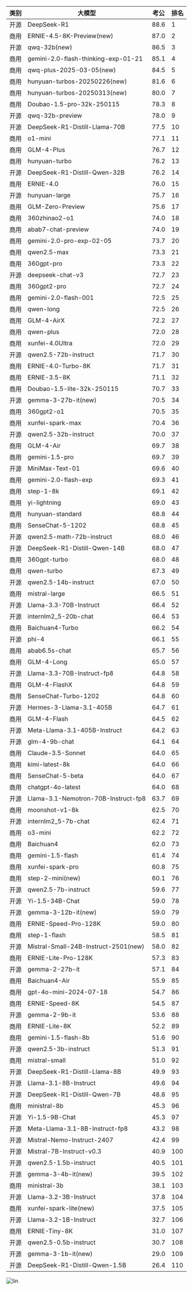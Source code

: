 
| 类别 | 大模型                         | 考公 | 排名 |
|-----|------------------------------|---------|----|
|开源|DeepSeek-R1|88.6|1|
|商用|ERNIE-4.5-8K-Preview(new)|87.0|2|
|开源|qwq-32b(new)|86.5|3|
|商用|gemini-2.0-flash-thinking-exp-01-21|85.1|4|
|商用|qwq-plus-2025-03-05(new)|84.5|5|
|商用|hunyuan-turbos-20250226(new)|81.6|6|
|商用|hunyuan-turbos-20250313(new)|80.0|7|
|商用|Doubao-1.5-pro-32k-250115|78.3|8|
|开源|qwq-32b-preview|78.0|9|
|开源|DeepSeek-R1-Distill-Llama-70B|77.5|10|
|商用|o1-mini|77.1|11|
|商用|GLM-4-Plus|76.7|12|
|商用|hunyuan-turbo|76.2|13|
|开源|DeepSeek-R1-Distill-Qwen-32B|76.2|14|
|商用|ERNIE-4.0|76.0|15|
|开源|hunyuan-large|75.7|16|
|商用|GLM-Zero-Preview|75.6|17|
|商用|360zhinao2-o1|74.0|18|
|商用|abab7-chat-preview|74.0|19|
|商用|gemini-2.0-pro-exp-02-05|73.7|20|
|商用|qwen2.5-max|73.3|21|
|商用|360gpt-pro|73.3|22|
|开源|deepseek-chat-v3|72.7|23|
|商用|360gpt2-pro|72.7|24|
|商用|gemini-2.0-flash-001|72.5|25|
|商用|qwen-long|72.5|26|
|商用|GLM-4-AirX|72.2|27|
|商用|qwen-plus|72.0|28|
|商用|xunfei-4.0Ultra|72.0|29|
|开源|qwen2.5-72b-instruct|71.7|30|
|商用|ERNIE-4.0-Turbo-8K|71.7|31|
|商用|ERNIE-3.5-8K|71.1|32|
|商用|Doubao-1.5-lite-32k-250115|70.7|33|
|开源|gemma-3-27b-it(new)|70.5|34|
|商用|360gpt2-o1|70.5|35|
|商用|xunfei-spark-max|70.4|36|
|开源|qwen2.5-32b-instruct|70.0|37|
|商用|GLM-4-Air|69.7|38|
|商用|gemini-1.5-pro|69.7|39|
|开源|MiniMax-Text-01|69.6|40|
|商用|gemini-2.0-flash-exp|69.3|41|
|商用|step-1-8k|69.1|42|
|商用|yi-lightning|69.0|43|
|商用|hunyuan-standard|68.8|44|
|商用|SenseChat-5-1202|68.8|45|
|开源|qwen2.5-math-72b-instruct|68.0|46|
|开源|DeepSeek-R1-Distill-Qwen-14B|68.0|47|
|商用|360gpt-turbo|68.0|48|
|商用|qwen-turbo|67.3|49|
|开源|qwen2.5-14b-instruct|67.0|50|
|商用|mistral-large|66.5|51|
|开源|Llama-3.3-70B-Instruct|66.4|52|
|开源|internlm2_5-20b-chat|66.4|53|
|商用|Baichuan4-Turbo|66.2|54|
|开源|phi-4|66.1|55|
|商用|abab6.5s-chat|65.7|56|
|商用|GLM-4-Long|65.0|57|
|开源|Llama-3.3-70B-Instruct-fp8|64.8|58|
|商用|GLM-4-FlashX|64.8|59|
|商用|SenseChat-Turbo-1202|64.8|60|
|开源|Hermes-3-Llama-3.1-405B|64.7|61|
|商用|GLM-4-Flash|64.5|62|
|开源|Meta-Llama-3.1-405B-Instruct|64.2|63|
|开源|glm-4-9b-chat|64.1|64|
|商用|Claude-3.5-Sonnet|64.0|65|
|商用|kimi-latest-8k|64.0|66|
|商用|SenseChat-5-beta|64.0|67|
|商用|chatgpt-4o-latest|64.0|68|
|开源|Llama-3.1-Nemotron-70B-Instruct-fp8|63.7|69|
|商用|moonshot-v1-8k|62.5|70|
|开源|internlm2_5-7b-chat|62.4|71|
|商用|o3-mini|62.2|72|
|商用|Baichuan4|62.0|73|
|商用|gemini-1.5-flash|61.4|74|
|商用|xunfei-spark-pro|60.8|75|
|商用|step-2-mini(new)|60.1|76|
|开源|qwen2.5-7b-instruct|59.6|77|
|开源|Yi-1.5-34B-Chat|59.0|78|
|开源|gemma-3-12b-it(new)|59.0|79|
|商用|ERNIE-Speed-Pro-128K|59.0|80|
|商用|step-1-flash|58.5|81|
|开源|Mistral-Small-24B-Instruct-2501(new)|58.0|82|
|商用|ERNIE-Lite-Pro-128K|57.3|83|
|开源|gemma-2-27b-it|57.1|84|
|商用|Baichuan4-Air|55.9|85|
|商用|gpt-4o-mini-2024-07-18|54.7|86|
|商用|ERNIE-Speed-8K|54.5|87|
|开源|gemma-2-9b-it|53.6|88|
|商用|ERNIE-Lite-8K|52.2|89|
|商用|gemini-1.5-flash-8b|51.6|90|
|开源|qwen2.5-3b-instruct|51.3|91|
|商用|mistral-small|51.0|92|
|开源|DeepSeek-R1-Distill-Llama-8B|49.9|93|
|开源|Llama-3.1-8B-Instruct|49.6|94|
|开源|DeepSeek-R1-Distill-Qwen-7B|48.8|95|
|商用|ministral-8b|45.3|96|
|开源|Yi-1.5-9B-Chat|45.3|97|
|开源|Meta-Llama-3.1-8B-Instruct-fp8|43.2|98|
|开源|Mistral-Nemo-Instruct-2407|42.4|99|
|开源|Mistral-7B-Instruct-v0.3|40.9|100|
|开源|qwen2.5-1.5b-instruct|40.5|101|
|开源|gemma-3-4b-it(new)|39.5|102|
|商用|ministral-3b|38.1|103|
|开源|Llama-3.2-3B-Instruct|37.8|104|
|商用|xunfei-spark-lite(new)|37.5|105|
|开源|Llama-3.2-1B-Instruct|32.7|106|
|商用|ERNIE-Tiny-8K|31.0|107|
|开源|qwen2.5-0.5b-instruct|30.7|108|
|开源|gemma-3-1b-it(new)|29.0|109|
|开源|DeepSeek-R1-Distill-Qwen-1.5B|26.4|110|


![lin](../pic/考公.png)
